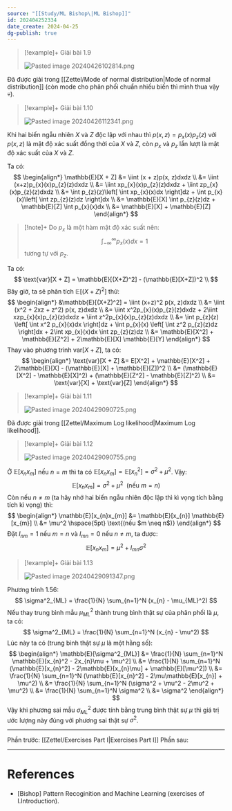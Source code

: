 ```yaml
---
source: "[[Study/ML Bishop\|ML Bishop]]"
id: 202404252334
date_create: 2024-04-25
dg-publish: true
---
```

>[!example]+ Giải bài 1.9
>
>![Pasted image 20240426102814.png](/img/user/Attachment/Pasted%20image%2020240426102814.png)

Đã được giải trong [[Zettel/Mode of normal distribution\|Mode of normal distribution]] (còn mode cho phân phối chuẩn nhiều biến thì mình thua vậy 💀).

>[!example]+ Giải bài 1.10
>
>![Pasted image 20240426112341.png](/img/user/Attachment/Pasted%20image%2020240426112341.png)

Khi hai biến ngẫu nhiên $X$ và $Z$ độc lập với nhau thì $p(x, z) = p_{x}(x)p_{z}(z)$ với $p(x, z)$ là mật độ xác suất đồng thời của $X$ và $Z$, còn $p_{x}$ và $p_{z}$ lần lượt là mật độ xác suất của $X$ và $Z$.

Ta có:
$$
\begin{align*}
\mathbb{E}[X + Z] &= \iint (x + z)p(x, z)dxdz \\
&= \iint (x+z)p_{x}(x)p_{z}(z)dxdz \\
&= \iint xp_{x}(x)p_{z}(z)dxdz + \iint zp_{x}(x)p_{z}(z)dxdz \\
&= \int p_{z}(z)\left[ \int xp_{x}(x)dx \right]dz + \int p_{x}(x)\left[ \int zp_{z}(z)dz \right]dx \\
&= \mathbb{E}[X] \int p_{z}(z)dz + \mathbb{E}[Z] \int p_{x}(x)dx \\
&= \mathbb{E}[X] + \mathbb{E}[Z]
\end{align*}
$$
>[!note]+
>Do $p_{x}$ là một hàm mật độ xác suất nên:
>$$
>\int_{-\infty}^{\infty} p_{x}(x) dx = 1
>$$
>tương tự với $p_{z}$.

Ta có:
$$
\text{var}[X + Z] = \mathbb{E}[(X+Z)^2] - (\mathbb{E}[X+Z])^2 \\
$$
Bây giờ, ta sẽ phân tích $\mathbb{E}[(X +Z)^2]$ thử:
$$
\begin{align*}
&\mathbb{E}[(X+Z)^2] = \iint (x+z)^2 p(x, z)dxdz \\
&= \iint (x^2 + 2xz + z^2) p(x, z)dxdz \\
&= \iint x^2p_{x}(x)p_{z}(z)dxdz + 2\iint xzp_{x}(x)p_{z}(z)dxdz + \iint z^2p_{x}(x)p_{z}(z)dxdz \\
&= \int p_{z}(z) \left[ \int x^2 p_{x}(x)dx \right]dz + \int p_{x}(x) \left[ \int z^2 p_{z}(z)dz \right]dx + 2\int xp_{x}(x)dx \int zp_{z}(z)dz \\
&= \mathbb{E}[X^2] + \mathbb{E}[Z^2] + 2\mathbb{E}[X] \mathbb{E}[Y]
\end{align*}
$$
Thay vào phương trình $\text{var}[X + Z]$, ta có:
$$
\begin{align*}
\text{var}[X + Z] &= E[X^2] + \mathbb{E}[X^2] + 2\mathbb{E}[X] - (\mathbb{E}[X] + \mathbb{E}[Z])^2 \\
&= (\mathbb{E}[X^2] - \mathbb{E}[X]^2) + (\mathbb{E}[Z^2] - \mathbb{E}[Z]^2) \\
&= \text{var}[X] + \text{var}[Z]
\end{align*}
$$

>[!example]+ Giải bài 1.11
>
>![Pasted image 20240429090725.png](/img/user/Attachment/Pasted%20image%2020240429090725.png)

Đã được giải trong [[Zettel/Maximum Log likelihood\|Maximum Log likelihood]].

>[!example]+ Giải bài 1.12
>
>![Pasted image 20240429090755.png](/img/user/Attachment/Pasted%20image%2020240429090755.png)

Ở $\mathbb{E}[x_{n}x_{m}]$ nếu $n = m$ thì ta có $\mathbb{E}[x_{n}x_{m}] = \mathbb{E}[x_{n}^2] = \sigma^2 + \mu^2$. Vậy:
$$
\mathbb{E}[x_{n}x_{m}] = \sigma^2 + \mu^2 \hspace{5pt} \text{(nếu $m = n$)}
$$
Còn nếu $n \neq m$ (ta hãy nhớ hai biến ngẫu nhiên độc lập thì kì vọng tích bằng tích kì vọng) thì:
$$
\begin{align*}
\mathbb{E}[x_{n}x_{m}] &= \mathbb{E}[x_{n}] \mathbb{E}[x_{m}] \\
&= \mu^2 \hspace{5pt} \text{(nếu $m \neq n$)}
\end{align*}
$$
Đặt $I_{nm} = 1$ nếu $m = n$ và $I_{mn} = 0$ nếu $n \neq m$, ta được:
$$
\mathbb{E}[x_{n}x_{m}] = \mu^2 + I_{mn}\sigma^2
$$

>[!example]+ Giải bài 1.13
>
>![Pasted image 20240429091347.png](/img/user/Attachment/Pasted%20image%2020240429091347.png)

Phương trình 1.56:
$$
\sigma^2_{ML} = \frac{1}{N} \sum_{n=1}^N (x_{n} - \mu_{ML}^2) 
$$
Nếu thay trung bình mẫu $\mu_{ML}^2$ thành trung bình thật sự của phân phối là $\mu$, ta có:
$$
\sigma^2_{ML} = \frac{1}{N} \sum_{n=1}^N (x_{n} - \mu^2) 
$$
Lúc này ta có (trung bình thật sự $\mu$ là một hằng số):
$$
\begin{align*}
\mathbb{E}[\sigma^2_{ML}] &= \frac{1}{N} \sum_{n=1}^N \mathbb{E}[x_{n}^2 - 2x_{n}\mu + \mu^2] \\ 
&= \frac{1}{N} \sum_{n=1}^N (\mathbb{E}[x_{n}^2] - 2\mathbb{E}[x_{n}\mu] + \mathbb{E}[\mu^2]) \\
&= \frac{1}{N} \sum_{n=1}^N (\mathbb{E}[x_{n}^2] - 2\mu\mathbb{E}[x_{n}] + \mu^2) \\
&= \frac{1}{N} \sum_{n=1}^N (\sigma^2 + \mu^2 - 2\mu^2 + \mu^2) \\
&= \frac{1}{N} \sum_{n=1}^N \sigma^2 \\
&= \sigma^2
\end{align*}
$$
Vậy khi phương sai mẫu $\sigma^2_{ML}$ được tính bằng trung bình thật sự $\mu$ thì giá trị ước lượng này đúng với phương sai thật sự $\sigma^2$.

---

Phần trước: [[Zettel/Exercises Part I\|Exercises Part I]]
Phần sau:

---
# References

- [Bishop] Pattern Recoginition and Machine Learning (exercises of I.Introduction).